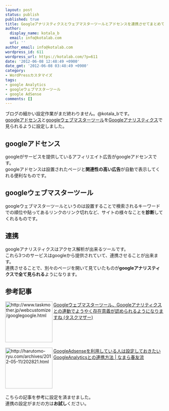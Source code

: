 ```yaml
---
layout: post
status: publish
published: true
title: Googleアナリスティクスとウェブマスターツールとアドセンスを連携させてまとめて見る方法
author:
  display_name: kotala_b
  email: info@kotalab.com
  url: ''
author_email: info@kotalab.com
wordpress_id: 611
wordpress_url: https://kotalab.com/?p=611
date: '2012-06-08 12:48:49 +0900'
date_gmt: '2012-06-08 03:48:49 +0900'
category:
- WordPressカスタマイズ
tags:
- google Analytics
- googleウェブマスターツール
- google AdSense
comments: []
---
```

<p>ブログの細かい設定作業がまだ終わりません。@kotala_bです。<br />
<a href="https://www.google.com/adsense/?hl=ja" title="googleアドセンス" target="_blank">googleアドセンス</a>と<a href="https://www.google.com/webmasters/tools/?hl=jp" title="googleウェブマスターツール" target="_blank">googleウェブマスターツール</a>を<a href="http://www.google.com/intl/ja/analytics/" title="googleアナリスティクス" target="_blank">Googleアナリスティクス</a>で見られるように設定しました。<br />
<!--more--></p>
<h2>googleアドセンス</h2>
<p>googleがサービスを提供しているアフィリエイト広告がgoogleアドセンスです。<br />
googleアドセンスは設置されたページと<strong>関連性の高い広告</strong>が自動で表示してくれる便利なものです。</p>
<h2>googleウェブマスターツール</h2>
<p>googleウェブマスターツールというのは設置することで検索されるキーワードでの順位や貼ってあるリンクのリンク切れなど、サイトの様々なことを<strong>診断</strong>してくれるものです。</p>
<h2>連携</h2>
<p>googleアナリスティクスはアクセス解析が出来るツールです。<br />
これら3つのサービスはgoogleから提供されていて、連携させることが出来ます。<br />
連携させることで、別々のページを開いて見ていたものが<strong>googleアナリスティクスで全て見られる</strong>ようになります。</p>
<h2>参考記事</h2>
<p><a href="http://www.taskmother.jp/webcustomize/googlegoogle.html"><img title="Googleウェブマスターツール、Googleアナリティクスとの連動でようやく存在意義が認められるようになりますね (タスクマザー)" src="http://capture.heartrails.com/150x130?http://www.taskmother.jp/webcustomize/googlegoogle.html" alt="http://www.taskmother.jp/webcustomize/googlegoogle.html" width="150" height="130" align="left" /></a><a href="http://www.taskmother.jp/webcustomize/googlegoogle.html" title="Googleウェブマスターツール、Googleアナリティクスとの連動でようやく存在意義が認められるようになりますね (タスクマザー)  " target="_blank">Googleウェブマスターツール、Googleアナリティクスとの連動でようやく存在意義が認められるようになりますね (タスクマザー)</a><br />
<br style="clear:both;" /><br />
<a href="http://harutomo-ryu.com/archives/2012-05-11/202821.html"><img title="GoogleAdsenseを利用している人は設定しておきたいGoogleAnalyticsとの連携方法 | なまら春友流" src="http://capture.heartrails.com/150x130?http://harutomo-ryu.com/archives/2012-05-11/202821.html" alt="http://harutomo-ryu.com/archives/2012-05-11/202821.html" width="150" height="130" align="left" /></a><a href="http://harutomo-ryu.com/archives/2012-05-11/202821.html" title="GoogleAdsenseを利用している人は設定しておきたいGoogleAnalyticsとの連携方法 | なまら春友流" target="_blank">GoogleAdsenseを利用している人は設定しておきたいGoogleAnalyticsとの連携方法 | なまら春友流</a><br style="clear:both;" /><br />
こちらの記事を参考に設定を済ませました。<br />
連携の設定がまだの方は<strong>お試し</strong>ください。</p>
